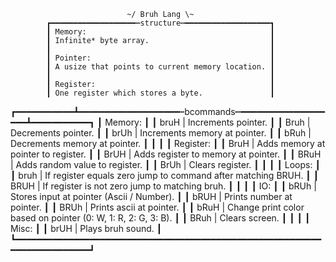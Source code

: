                               ~/ Bruh Lang \~
            ┏━━━━━━━━━━━━━━━━━━━┅structure┅━━━━━━━━━━━━━━━━━━━┓
            ┃ Memory:                                         ┃
            ┃ Infinite* byte array.                           ┃
            ┃                                                 ┃
            ┃ Pointer:                                        ┃
            ┃ A usize that points to current memory location. ┃
            ┃                                                 ┃
            ┃ Register:                                       ┃
            ┃ One register which stores a byte.               ┃
┏━━━━━━━━━━━┻━━━━━━━━━━━━━━━━━━━┅bcommands┅━━━━━━━━━━━━━━━━━━━┻━━━━━━━━━━━┓
┃ Memory:                                                                 ┃
┃ bruH | Increments pointer.                                              ┃
┃ Bruh | Decrements pointer.                                              ┃
┃ brUh | Increments memory at pointer.                                    ┃
┃ bRuh | Decrements memory at pointer.                                    ┃
┃                                                                         ┃
┃ Register:                                                               ┃
┃ BruH | Adds memory at pointer to register.                              ┃
┃ BrUH | Adds register to memory at pointer.                              ┃
┃ BRuH | Adds random value to register.                                   ┃
┃ BrUh | Clears register.                                                 ┃
┃                                                                         ┃
┃ Loops:                                                                  ┃
┃ bruh | If register equals zero jump to command after matching BRUH.     ┃
┃ BRUH | If register is not zero jump to matching bruh.                   ┃
┃                                                                         ┃
┃ IO:                                                                     ┃
┃ bRUh | Stores input at pointer (Ascii / Number).                        ┃
┃ bRUH | Prints number at pointer.                                        ┃
┃ BRUh | Prints ascii at pointer.                                         ┃
┃ bRuH | Change print color based on pointer (0: W, 1: R, 2: G, 3: B).    ┃
┃ BRuh | Clears screen.                                                   ┃
┃                                                                         ┃
┃ Misc:                                                                   ┃
┃ brUH | Plays bruh sound.                                                ┃
┗━━━━━━━━━━━━━━━━━━━━━━━━━━━━━━━━━━━━━━━━━━━━━━━━━━━━━━━━━━━━━━━━━━━━━━━━━┛
